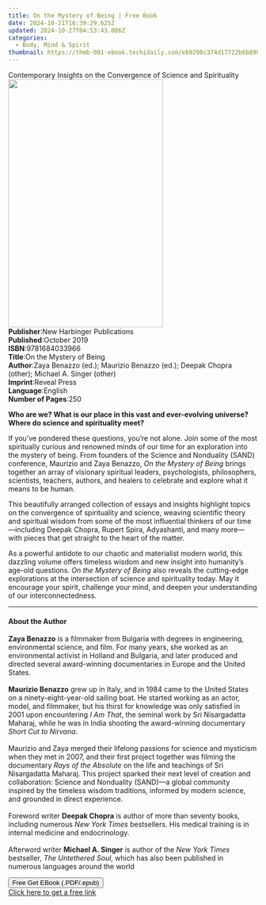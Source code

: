 ```yaml
---
title: On the Mystery of Being | Free Book
date: 2024-10-21T16:39:29.625Z
updated: 2024-10-27T04:53:43.086Z
categories:
  - Body, Mind & Spirit
thumbnail: https://thmb-001-ebook.techidaily.com/eb9208c374d17722b6b89860469b17dfe5f9bc45e0852a8bb70af687ccf95cb8.jpg
---
```

<main id="book-container">
  <div class="flex flex-col">
    <div class="book-brief flex-1 py-6 px-4 sm:p-6 md:py-10 md:px-8">
      <!-- brief-->
      <div class="book-brief-main">
        Contemporary Insights on the Convergence of Science and Spirituality
      </div>
    </div>
    <div
      class="book-meta-info flex-1 grid gap-4 col-start-1 col-end-3 row-start-1 sm:mb-6 sm:grid-cols-4 lg:gap-6 lg:col-start-2 lg:row-end-6 lg:row-span-6 lg:mb-0"
    >
      <div
        class="book-meta-info-left place-content-center mt-4 p-4 text-sm leading-6 col-start-2 col-span-2 dark:text-slate-400"
      >
        <img
          class="w-full h-500 object-cover rounded-lg sm:h-255 sm:col-span-2 lg:col-span-full"
          src="https://img-001-ebook.techidaily.com/9f34482ac16bda6f1814d5a73fe21a8f5e6068a9f375619542e674b3b1292089.jpg"
          alt=""
          width="312"
          height="500"
        />
      </div>
      <div
        class="book-meta-info-right mt-2 col-start-1 row-start-2 col-span-3 self-center"
      >
        <!-- meta data  -->
        <div class="flex flex-col px-4 md:px-8">
          <div class="flex-1">
            <strong>Publisher</strong>:<span class="px-2"
              >New Harbinger Publications</span
            >
          </div>
          <div class="flex-1">
            <strong>Published</strong>:<span class="px-2">October 2019</span>
          </div>
          <div class="flex-1">
            <strong>ISBN</strong>:<span class="px-2">9781684033966</span>
          </div>
          <div class="flex-1">
            <strong>Title</strong>:<span class="px-2"
              >On the Mystery of Being</span
            >
          </div>
          <div class="flex-1">
            <strong>Author</strong>:<span class="px-2"
              >Zaya Benazzo (ed.); Maurizio Benazzo (ed.); Deepak Chopra
              (other); Michael A. Singer (other)</span
            >
          </div>
          <div class="flex-1">
            <strong>Imprint</strong>:<span class="px-2">Reveal Press</span>
          </div>
          <div class="flex-1">
            <strong>Language</strong>:<span class="px-2">English</span>
          </div>
          <div class="flex-1">
            <strong>Number of Pages</strong>:<span class="px-2">250</span>
          </div>
        </div>
      </div>
    </div>
    <div class="book-description flex-1 py-6 px-4 sm:p-6 md:py-10 md:px-8">
      <div class="book-description-main">
        <div accordion-content="" id="description">
          <p>
            <b
              >Who are we? What is our place in this vast and ever-evolving
              universe? Where do science and spirituality meet?</b
            >
          </p>
          <p>
            If you’ve pondered these questions, you’re not alone. Join some of
            the most spiritually curious and renowned minds of our time for an
            exploration into the mystery of being. From founders of the Science
            and Nonduality (SAND) conference, Maurizio and Zaya Benazzo,
            <i>On the Mystery of Being</i> brings together an array of visionary
            spiritual leaders, psychologists, philosophers, scientists,
            teachers, authors, and healers to celebrate and explore what it
            means to be human.
          </p>
          <p>
            This beautifully arranged collection of essays and insights
            highlight topics on the convergence of spirituality and science,
            weaving scientific theory and spiritual wisdom from some of the most
            influential thinkers of our time—including Deepak Chopra, Rupert
            Spira, Adyashanti, and many more—with pieces that get straight to
            the heart of the matter.
          </p>
          <p>
            As a powerful antidote to our chaotic and materialist modern world,
            this dazzling volume offers timeless wisdom and new insight into
            humanity’s age-old questions. <i>On the Mystery of Being</i> also
            reveals the cutting-edge explorations at the intersection of science
            and spirituality today. May it encourage your spirit, challenge your
            mind, and deepen your understanding of our interconnectedness.
          </p>
        </div>
        <div class="accordion-fader"></div>
      </div>
    </div>
    <div class="book-excerpts flex-1 py-6 px-4 sm:p-6 md:py-10 md:px-8">
      <!-- excerpts-->
      <div class="book-excerpts-main">
        <hr />
        <h4 class="placeholder placeholder-heading">
          <span>About the Author</span>
        </h4>
        <p></p>
        <p>
          <b>Zaya Benazzo</b> is a filmmaker from Bulgaria with degrees in
          engineering, environmental science, and film. For many years, she
          worked as an environmental activist in Holland and Bulgaria, and later
          produced and directed several award-winning documentaries in Europe
          and the United States.<br /><br /><b>Maurizio Benazzo</b> grew up in
          Italy, and in 1984 came to the United States on a
          ninety-eight-year-old sailing boat. He started working as an actor,
          model, and filmmaker, but his thirst for knowledge was only satisfied
          in 2001 upon encountering <i>I Am That</i>, the seminal work by Sri
          Nisargadatta Maharaj, while he was in India shooting the award-winning
          documentary <i>Short Cut to Nirvana</i>.<br /><br />
          Maurizio and Zaya merged their lifelong passions for science and
          mysticism when they met in 2007, and their first project together was
          filming the documentary <i>Rays of the Absolute</i> on the life and
          teachings of Sri Nisargadatta Maharaj. This project sparked their next
          level of creation and collaboration: Science and Nonduality (SAND)—a
          global community inspired by the timeless wisdom traditions, informed
          by modern science, and grounded in direct experience.<br /><br />
          Foreword writer <b>Deepak Chopra</b> is author of more than seventy
          books, including numerous <i>New York Times</i> bestsellers. His
          medical training is in internal medicine and endocrinology.<br /><br />
          Afterword writer <b>Michael A. Singer</b> is author of the
          <i>New York Times</i> bestseller, <i>The Untethered Soul</i>, which
          has also been published in numerous languages around the world
        </p>
        <p></p>
      </div>
    </div>
    <div
      class="book-about-author flex-1 py-6 px-4 sm:p-6 md:py-10 md:px-8"
    ></div>
    <div class="book-free-get flex-1 py-6 px-4 sm:p-6 md:py-10 md:px-8">
      <button
        id="btn-free-get"
        class="bg-blue-500 hover:bg-blue-700 text-white font-bold py-2 px-4 rounded"
      >
        Free Get EBook (.PDF/.epub)
      </button>
      <div id="countdown-display" class="px-2 text-lg mt-2"></div>
      <a
        id="free-link"
        class="hidden bg-blue-500 hover:bg-blue-700 text-white font-bold py-2 px-4 rounded"
        href="https://www.ebooks.com/en-us/book/209588699/on-the-mystery-of-being/zaya-benazzo/"
        target="_blank"
        >Click here to get a free link</a
      >
    </div>
    <script>
      let countdownTime = 0;
      let countdownInterval = null;
      document
        .getElementById('btn-free-get')
        .addEventListener('click', startCountdown);
      function startCountdown() {
        countdownTime = new Date().getTime() + 60000 * 3;
        countdownInterval = setInterval(updateCountdown, 1000);
        document.getElementById('btn-free-get').disabled = true;
        document
          .getElementById('btn-free-get')
          .classList.add('bg-gray-500', 'cursor-not-allowed');
      }
      function updateCountdown() {
        let currentTime = new Date().getTime();
        let timeLeft = countdownTime - currentTime;
        let secondsLeft = Math.floor(timeLeft / 1000);
        document.getElementById('countdown-display').innerHTML =
          `Remaining time: ${secondsLeft} seconds.`;
        if (secondsLeft <= 0) {
          clearInterval(countdownInterval);
          document.getElementById('btn-free-get').classList.add('hidden');
          document.getElementById('free-link').classList.remove('hidden');
          document.getElementById('countdown-display').innerHTML = '';
        }
      }
    </script>
  </div>
</main>

<ins class="adsbygoogle"
      style="display:block"
      data-ad-client="ca-pub-7571918770474297"
      data-ad-slot="8358498916"
      data-ad-format="auto"
      data-full-width-responsive="true"></ins>
    